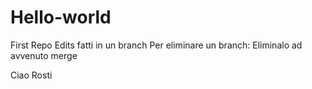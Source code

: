 # Hello-world
First Repo
Edits fatti in un branch 
Per eliminare un branch: Eliminalo ad avvenuto merge



Ciao Rosti
